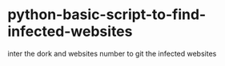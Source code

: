 # python-basic-script-to-find-infected-websites
inter the dork and websites number to git the infected websites
